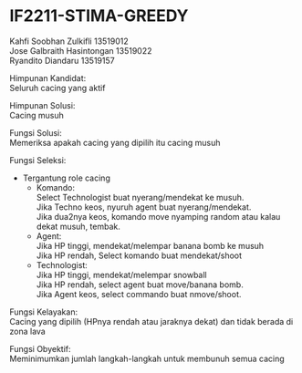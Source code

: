 # IF2211-STIMA-GREEDY

Kahfi Soobhan Zulkifli 13519012 <br />
Jose Galbraith Hasintongan 13519022 <br />
Ryandito Diandaru 13519157

Himpunan Kandidat: <br />
Seluruh cacing yang aktif <br />

Himpunan Solusi: <br />
Cacing musuh <br />

Fungsi Solusi: <br />
Memeriksa apakah cacing yang dipilih itu cacing musuh <br />
 
Fungsi Seleksi: <br />
- Tergantung role cacing <br />
  - Komando: <br />
    Select Technologist buat nyerang/mendekat ke musuh. <br />
    Jika Techno keos, nyuruh agent buat nyerang/mendekat. <br />
    Jika dua2nya keos, komando move nyamping random atau kalau dekat musuh, tembak. <br />
  - Agent: <br />
    Jika HP tinggi, mendekat/melempar banana bomb ke musuh <br />
    Jika HP rendah, Select komando buat mendekat/shoot <br />
  - Technologist: <br />
    Jika HP tinggi, mendekat/melempar snowball <br />
    Jika HP rendah, select agent buat move/banana bomb. <br />
    Jika Agent keos, select commando buat nmove/shoot. <br />

Fungsi Kelayakan: <br />
Cacing yang dipilih (HPnya rendah atau jaraknya dekat) dan tidak berada di zona lava <br />

Fungsi Obyektif: <br />
Meminimumkan jumlah langkah-langkah untuk membunuh semua cacing <br />
